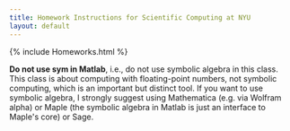```yaml
---
title: Homework Instructions for Scientific Computing at NYU
layout: default
---
```


{% include Homeworks.html %}

**Do not use sym in Matlab**, i.e., do not use symbolic algebra in this class. This class is about computing with floating-point numbers, not symbolic computing, which is an important but distinct tool. If you want to use symbolic algebra, I strongly suggest using Mathematica (e.g. via Wolfram alpha) or Maple (the symbolic algebra in Matlab is just an interface to Maple's core) or Sage.
